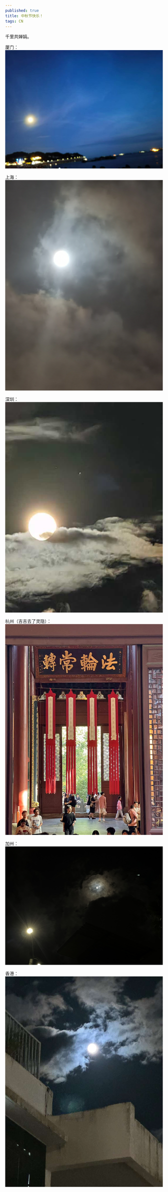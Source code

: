 ```yaml
---
published: true
title: 中秋节快乐！
tags: CN
---
```


千里共婵娟。

厦门：
![correct](../images/posts/midautumn2024/xiamen.jpeg)

上海：
![correct](../images/posts/midautumn2024/shanghai.jpeg)

深圳：
![correct](../images/posts/midautumn2024/shenzhen.jpeg)

杭州（吉吉去了灵隐）：
![correct](../images/posts/midautumn2024/hangzhou.jpeg)

加州：
![correct](../images/posts/midautumn2024/california.jpeg)

香港：
![correct](../images/posts/midautumn2024/hongkong.jpeg)
